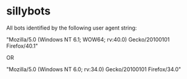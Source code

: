 # sillybots

All bots identified by the following user agent string: 

"Mozilla/5.0 (Windows NT 6.1; WOW64; rv:40.0) Gecko/20100101 Firefox/40.1"

OR

"Mozilla/5.0 (Windows NT 6.0; rv:34.0) Gecko/20100101 Firefox/34.0"
 
